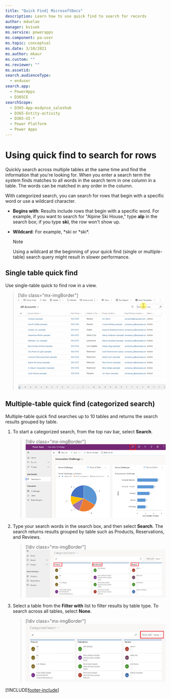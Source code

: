 ```yaml
---
title: "Quick Find| MicrosoftDocs"
description: Learn how to use quick find to search for records
author: mduelae
manager: kvivek
ms.service: powerapps
ms.component: pa-user
ms.topic: conceptual
ms.date: 3/10/2021
ms.author: mkaur
ms.custom: ""
ms.reviewer: ""
ms.assetid: 
search.audienceType: 
  - enduser
search.app: 
  - PowerApps
  - D365CE
searchScope:
  - D365-App-msdynce_saleshub
  - D365-Entity-activity
  - D365-UI-*
  - Power Platform
  - Power Apps
---
```


# Using quick find to search for rows

Quickly search across multiple tables at the same time and find the information that you're looking for. When you enter a search term the system finds matches to all words in the search term in one column in a table. The words can be matched in any order in the column.

With categorized search, you can search for rows that begin with a specific word or use a wildcard character.
  
- **Begins with**: Results include rows that begin with a specific word. For example, if you want to search for "Alpine Ski House," type **alp** in the search box; if you type **ski**, the row won't show up.  
  
- **Wildcard**: For example, *ski or *ski\*. 

  > [!NOTE]
  >  Using a wildcard at the beginning of your quick find (single or multiple-table) search query might result in slower performance.

## Single table quick find 

Use single-table quick to find row in a view.

   > [!div class="mx-imgBorder"]
   > ![Single-table Quick Find](media/quick-find-view-only.gif "Single-table quick find search box") 

## Multiple-table quick find (categorized search)

Multiple-table quick find searches up to 10 tables and returns the search results grouped by table.

1.  To start a categorized search, from the top nav bar, select **Search**.  

     > [!div class="mx-imgBorder"]
     > ![Global Search Button](media/global-search-button.png "Global search")
  
2.  Type your search words in the search box, and then select **Search**. The search returns results grouped by table such as Products, Reservations, and Reviews.

     > [!div class="mx-imgBorder"]
     > ![Categorized Search Results](media/categorized-search-results.png "Categorized search results page") 

 3. Select a table from the **Filter with** list to filter results by table type. To search across all tables, select **None**.
 
    > [!div class="mx-imgBorder"]
    > ![Filtering Categorized Search Results](media/filter-categorized-search-results.png "Filtering categorized search results")  

  



[!INCLUDE[footer-include](../includes/footer-banner.md)]
